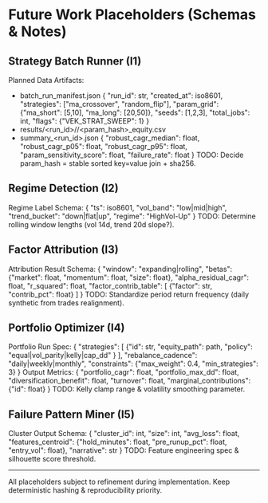 # Future Work Placeholders (Schemas & Notes)

## Strategy Batch Runner (I1)
Planned Data Artifacts:
- batch_run_manifest.json
  {
    "run_id": str,
    "created_at": iso8601,
    "strategies": ["ma_crossover", "random_flip"],
    "param_grid": {"ma_short": [5,10], "ma_long": [20,50]},
    "seeds": [1,2,3],
    "total_jobs": int,
    "flags": {"VEK_STRAT_SWEEP": 1}
  }
- results/<run_id>/<strategy>/<param_hash>_equity.csv
- summary_<run_id>.json
  {
    "robust_cagr_median": float,
    "robust_cagr_p05": float,
    "robust_cagr_p95": float,
    "param_sensitivity_score": float,
    "failure_rate": float
  }
TODO: Decide param_hash = stable sorted key=value join + sha256.

## Regime Detection (I2)
Regime Label Schema:
  {
    "ts": iso8601,
    "vol_band": "low|mid|high",
    "trend_bucket": "down|flat|up",
    "regime": "HighVol-Up"
  }
TODO: Determine rolling window lengths (vol 14d, trend 20d slope?).

## Factor Attribution (I3)
Attribution Result Schema:
  {
    "window": "expanding|rolling",
    "betas": {"market": float, "momentum": float, "size": float},
    "alpha_residual_cagr": float,
    "r_squared": float,
    "factor_contrib_table": [ {"factor": str, "contrib_pct": float} ]
  }
TODO: Standardize period return frequency (daily synthetic from trades realignment).

## Portfolio Optimizer (I4)
Portfolio Run Spec:
  {
    "strategies": [ {"id": str, "equity_path": path, "policy": "equal|vol_parity|kelly|cap_dd" } ],
    "rebalance_cadence": "daily|weekly|monthly",
    "constraints": {"max_weight": 0.4, "min_strategies": 3}
  }
Output Metrics:
  {
    "portfolio_cagr": float,
    "portfolio_max_dd": float,
    "diversification_benefit": float,
    "turnover": float,
    "marginal_contributions": {"id": float}
  }
TODO: Kelly clamp range & volatility smoothing parameter.

## Failure Pattern Miner (I5)
Cluster Output Schema:
  {
    "cluster_id": int,
    "size": int,
    "avg_loss": float,
    "features_centroid": {"hold_minutes": float, "pre_runup_pct": float, "entry_vol": float},
    "narrative": str
  }
TODO: Feature engineering spec & silhouette score threshold.

---
All placeholders subject to refinement during implementation. Keep deterministic hashing & reproducibility priority.
